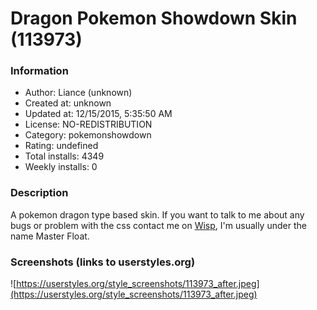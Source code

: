 # Dragon Pokemon Showdown Skin (113973)

### Information
- Author: Liance (unknown)
- Created at: unknown
- Updated at: 12/15/2015, 5:35:50 AM
- License: NO-REDISTRIBUTION
- Category: pokemonshowdown
- Rating: undefined
- Total installs: 4349
- Weekly installs: 0


### Description
A pokemon dragon type based skin.
If you want to talk to me about any bugs or problem with the css contact me on <a href="http://wisp.psim.us/">Wisp</a>, I'm usually under the name Master Float.


### Screenshots (links to userstyles.org)
![https://userstyles.org/style_screenshots/113973_after.jpeg](https://userstyles.org/style_screenshots/113973_after.jpeg)


